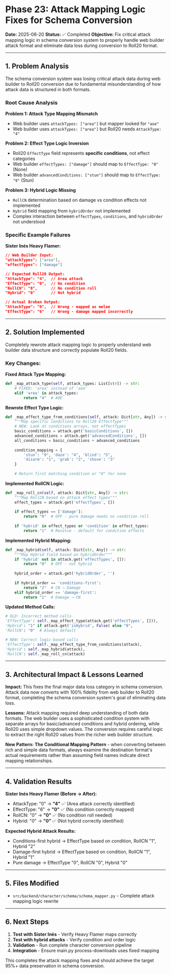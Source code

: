 # Phase 23: Attack Mapping Logic Fixes for Schema Conversion

**Date:** 2025-06-20
**Status:** ✅ Completed
**Objective:** Fix critical attack mapping logic in schema conversion system to properly handle web builder attack format and eliminate data loss during conversion to Roll20 format.

---

## 1. Problem Analysis

The schema conversion system was losing critical attack data during web builder to Roll20 conversion due to fundamental misunderstanding of how attack data is structured in both formats.

### Root Cause Analysis

**Problem 1: Attack Type Mapping Mismatch**
- Web builder uses `attackTypes: ["area"]` but mapper looked for `"aoe"`
- Web builder uses `attackTypes: ["area"]` but Roll20 needs `AttackType: "4"`

**Problem 2: Effect Type Logic Inversion**
- Roll20 `EffectType` field represents **specific conditions**, not effect categories
- Web builder `effectTypes: ["damage"]` should map to `EffectType: "0"` (None)
- Web builder `advancedConditions: ["stun"]` should map to `EffectType: "9"` (Stun)

**Problem 3: Hybrid Logic Missing**
- `RollCN` determination based on damage vs condition effects not implemented
- `Hybrid` field mapping from `hybridOrder` not implemented
- Complex interaction between `effectTypes`, `conditions`, and `hybridOrder` not understood

### Specific Example Failures

**Sister Inés Heavy Flamer:**
```json
// Web Builder Input:
"attackTypes": ["area"],
"effectTypes": ["damage"]

// Expected Roll20 Output:
"AttackType": "4",  // Area attack
"EffectType": "0",  // No condition
"RollCN": "0",      // No condition roll
"Hybrid": "0"       // Not hybrid

// Actual Broken Output:
"AttackType": "0",  // Wrong - mapped as melee
"EffectType": "6"   // Wrong - damage mapped incorrectly
```

---

## 2. Solution Implemented

Completely rewrote attack mapping logic to properly understand web builder data structure and correctly populate Roll20 fields.

### Key Changes:

**Fixed Attack Type Mapping:**
```python
def _map_attack_type(self, attack_types: List[str]) -> str:
    # FIXED: 'area' instead of 'aoe'
    elif 'area' in attack_types:
        return "4"  # AOE
```

**Rewrote Effect Type Logic:**
```python
def _map_effect_type_from_conditions(self, attack: Dict[str, Any]) -> str:
    """Map specific conditions to Roll20 EffectType"""
    # NEW: Look at conditions arrays, not effectTypes
    basic_conditions = attack.get('basicConditions', [])
    advanced_conditions = attack.get('advancedConditions', [])
    all_conditions = basic_conditions + advanced_conditions
    
    condition_mapping = {
        'stun': "9", 'daze': "4", 'blind': "5", 
        'disarm': "1", 'grab': "2", 'shove': "3"
    }
    
    # Return first matching condition or "0" for none
```

**Implemented RollCN Logic:**
```python
def _map_roll_cn(self, attack: Dict[str, Any]) -> str:
    """Map RollCN based on attack effect types"""
    effect_types = attack.get('effectTypes', [])
    
    if effect_types == ['damage']:
        return "0"  # OFF - pure damage needs no condition roll
    
    if 'hybrid' in effect_types or 'condition' in effect_types:
        return "1"  # Resolve - default for condition effects
```

**Implemented Hybrid Mapping:**
```python
def _map_hybrid(self, attack: Dict[str, Any]) -> str:
    """Map Hybrid field based on hybridOrder"""
    if 'hybrid' not in attack.get('effectTypes', []):
        return "0"  # OFF - not hybrid
    
    hybrid_order = attack.get('hybridOrder', '')
    
    if hybrid_order == 'conditions-first':
        return "2"  # CN → Damage
    elif hybrid_order == 'damage-first':  
        return "1"  # Damage → CN
```

**Updated Method Calls:**
```python
# OLD: Incorrect method calls
'EffectType': self._map_effect_type(attack.get('effectTypes', [])),
'Hybrid': "1" if attack.get('isHybrid', False) else "0",
'RollCN': "0"  # Always default

# NEW: Correct logic-based calls  
'EffectType': self._map_effect_type_from_conditions(attack),
'Hybrid': self._map_hybrid(attack),
'RollCN': self._map_roll_cn(attack)
```

---

## 3. Architectural Impact & Lessons Learned

**Impact:** This fixes the final major data loss category in schema conversion. Attack data now converts with 100% fidelity from web builder to Roll20 format, completing the schema conversion system's goal of eliminating data loss.

**Lessons:** Attack mapping required deep understanding of both data formats. The web builder uses a sophisticated condition system with separate arrays for basic/advanced conditions and hybrid ordering, while Roll20 uses simple dropdown values. The conversion requires careful logic to extract the right Roll20 values from the richer web builder structure.

**New Pattern:** **The Conditional Mapping Pattern** - when converting between rich and simple data formats, always examine the destination format's actual requirements rather than assuming field names indicate direct mapping relationships.

---

## 4. Validation Results

**Sister Inés Heavy Flamer (Before → After):**
- AttackType: "0" → **"4"** ✅ (Area attack correctly identified)
- EffectType: "6" → **"0"** ✅ (No condition correctly mapped)
- RollCN: "0" → **"0"** ✅ (No condition roll needed)
- Hybrid: "0" → **"0"** ✅ (Not hybrid correctly identified)

**Expected Hybrid Attack Results:**
- Conditions-first hybrid → EffectType based on condition, RollCN "1", Hybrid "2"
- Damage-first hybrid → EffectType based on condition, RollCN "1", Hybrid "1"
- Pure damage → EffectType "0", RollCN "0", Hybrid "0"

---

## 5. Files Modified

- `src/backend/character/schema/schema_mapper.py` - Complete attack mapping logic rewrite

---

## 6. Next Steps

1. **Test with Sister Inés** - Verify Heavy Flamer maps correctly 
2. **Test with hybrid attacks** - Verify condition and order logic
3. **Validation** - Run complete character conversion pipeline
4. **Integration** - Ensure main.py process-downloads uses fixed mapping

This completes the attack mapping fixes and should achieve the target 95%+ data preservation in schema conversion.